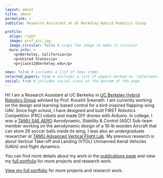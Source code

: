```yaml
---
layout: about
title: about
permalink: /
subtitle: Research Assistant at UC Berkeley Hybrid Robotics Group

profile:
  align: right
  image: prof_pic.jpg
  image_circular: false # crops the image to make it circular
  more_info: >
    <p>Berkeley, California</p>
    <p>United States</p>
    <p>jiaze12@berkeley.edu</p>

news: false # includes a list of news items
selected_papers: true # includes a list of papers marked as "selected={true}"
social: true # includes social icons at the bottom of the page
---
```


Hi! I am a Research Assistant at UC Berkeley in [UC Berkeley Hybrid Robotics Group](https://hybrid-robotics.berkeley.edu/) advised by Prof. Koushil Sreenath. I am currently working on the design and learning-based control for a bird-inspired flapping-wing UAV.
Since high school, I have designed and built FIRST Robotics Competition (FRC) robots and made DIY drones with Arduino. In college, I was a [TAMU SAE AERO](https://www.tamusaeaero.org/) Aerodynamic, Stability & Control (ASC) Sub-team member working on the aerodynamic design of a 16-lb wooden Aircraft that can store 26 soccer balls inside its wing. I was also an undergraduate researcher at [TAMU Advanced Vertical Flight Lab](https://avfl.engr.tamu.edu/). My previous research is about Vertical Take-off and Landing (VTOL) Unmanned Aerial Vehicles (UAVs) and flight dynamics.

You can find more details about my work in the [publications page](/publications/) and view my [full portfolio](https://dolphincai.github.io/#portfolio) for more projects and research work.

[View my full portfolio](https://dolphincai.github.io/#portfolio) for more projects and research work.